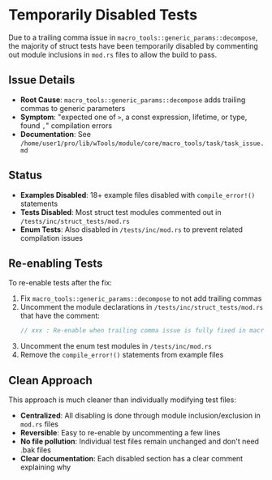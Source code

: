 # Temporarily Disabled Tests

Due to a trailing comma issue in `macro_tools::generic_params::decompose`, the majority of struct tests have been temporarily disabled by commenting out module inclusions in `mod.rs` files to allow the build to pass.

## Issue Details

- **Root Cause**: `macro_tools::generic_params::decompose` adds trailing commas to generic parameters
- **Symptom**: "expected one of `>`, a const expression, lifetime, or type, found `,`" compilation errors
- **Documentation**: See `/home/user1/pro/lib/wTools/module/core/macro_tools/task/task_issue.md`

## Status

- **Examples Disabled**: 18+ example files disabled with `compile_error!()` statements
- **Tests Disabled**: Most struct test modules commented out in `/tests/inc/struct_tests/mod.rs`
- **Enum Tests**: Also disabled in `/tests/inc/mod.rs` to prevent related compilation issues

## Re-enabling Tests

To re-enable tests after the fix:

1. Fix `macro_tools::generic_params::decompose` to not add trailing commas
2. Uncomment the module declarations in `/tests/inc/struct_tests/mod.rs` that have the comment:
   ```rust
   // xxx : Re-enable when trailing comma issue is fully fixed in macro_tools::generic_params::decompose
   ```
3. Uncomment the enum test modules in `/tests/inc/mod.rs`
4. Remove the `compile_error!()` statements from example files

## Clean Approach

This approach is much cleaner than individually modifying test files:
- **Centralized**: All disabling is done through module inclusion/exclusion in `mod.rs` files
- **Reversible**: Easy to re-enable by uncommenting a few lines
- **No file pollution**: Individual test files remain unchanged and don't need .bak files
- **Clear documentation**: Each disabled section has a clear comment explaining why